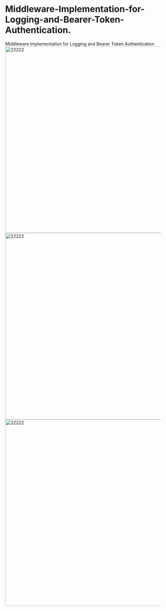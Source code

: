 # Middleware-Implementation-for-Logging-and-Bearer-Token-Authentication.
Middleware Implementation for Logging and Bearer Token Authentication
<img width="795" height="603" alt="22222" src="https://github.com/user-attachments/assets/5126ac33-612a-4eac-8c79-a0d5849f5acf" />
<img width="795" height="603" alt="22222" src="https://github.com/user-attachments/assets/49d1b976-26da-4e9d-8e84-1ed5b39801e5" />
<img width="795" height="603" alt="22222" src="https://github.com/user-attachments/assets/3f464ce2-688b-49a5-b205-3f43dddf69e9" />
